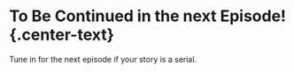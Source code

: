 # To Be Continued in the next Episode! {.center-text}

Tune in for the next episode if your story is a serial.